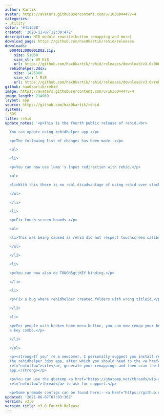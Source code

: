 ```yaml
---
author: Kartik
avatar: https://avatars.githubusercontent.com/u/16360444?v=4
categories:
- utility
color: '#411d38'
created: '2020-11-07T12:39:47Z'
description: HID module rewrite(button remapping and more)
download_page: https://github.com/hax0kartik/rehid/releases
downloads:
  0004013000001D02.zip:
    size: 51060
    size_str: 49 KiB
    url: https://github.com/hax0kartik/rehid/releases/download/v3.0/0004013000001D02.zip
  rehidhelper.3dsx:
    size: 1425380
    size_str: 1 MiB
    url: https://github.com/hax0kartik/rehid/releases/download/v3.0/rehidhelper.3dsx
github: hax0kartik/rehid
image: https://avatars.githubusercontent.com/u/16360444?v=4
image_length: 214969
layout: app
source: https://github.com/hax0kartik/rehid
systems:
- 3DS
title: rehid
update_notes: '<p>This is the fourth public release of rehid.<br>

  You can update using rehidhelper app.</p>

  <p>The following list of changes has been made:-</p>

  <ul>

  <li>

  <p>You can now use luma''s input redirection with rehid.</p>

  <ul>

  <li>With this there is no real disadvantage of using rehid over stock hid!</li>

  </ul>

  </li>

  <li>

  <p>Fix touch screen bounds.</p>

  <ul>

  <li>This was being caused as rehid did not respect touchscreen calibration.</li>

  </ul>

  </li>

  <li>

  <p>You can now also do TOUCH&gt;KEY binding.</p>

  </li>

  <li>

  <p>Fix a bug where rehidhelper created folders with wrong titleid.</p>

  </li>

  <li>

  <p>For people with broken home menu button, you can now remap your home button to
  a key combo.</p>

  </li>

  </ul>

  <p><strong>If you''re a newcomer, I personally suggest you install rehid through
  the rehidhelper.3dsx app, after which you should head to the <a href="https://mikahjc.github.io/3dsRemapBuilder/config"
  rel="nofollow">site</a>, generate your remappings and then scan the QR with the
  app.</strong></p>

  <p>You can use the gbatemp <a href="https://gbatemp.net/threads/wip-rehid-hid-module-rewrite-for-easy-button-remapping-and-more.585387/"
  rel="nofollow">thread</a> to ask for support.</p>

  <p>Some premade configs can be found here:- <a href="https://github.com/Nanashi13/Rehid-configs-files-3DS">https://github.com/Nanashi13/Rehid-configs-files-3DS</a></p>'
updated: '2021-06-07T07:03:36Z'
version: v3.0
version_title: v3.0 Fourth Release
---
```


